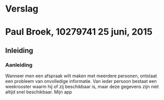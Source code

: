 # Verslag
Paul Broek, 10279741
25 juni, 2015
============
Inleiding
--------------------
### Aanleiding
Wanneer men een afspraak wilt maken met meerdere personen, ontstaat een probleem van onvolledige informatie. 
Van ieder persoon bestaat een weekrooster waarin hij of zij beschikbaar is, maar deze gegevens zijn niet altijd snel beschikbaar. 
Mijn app 
